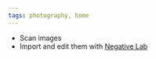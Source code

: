 ```yaml
---
tags: photography, home
---
```

- Scan images
- Import and edit them with [Negative Lab](https://www.negativelabpro.com/)